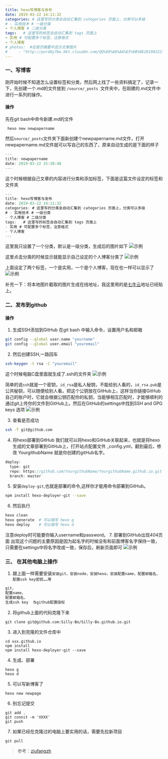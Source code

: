 ```yaml
---
title: hexo写博客与发布
date: 2019-03-22 14:11:32
categories: # 这里写的分类会自动汇集到 categories 页面上，分类可以多级
# - 实用技术 # 一级分类
- 个人博客 # 二级分类 
tags:   # 这里写的标签会自动汇集到 tags 页面上
- 实用 # 可配置多个标签，注意格式
- 个人博客
# photos:  #在首页摘要中显示文章图片
#     - "http://pord6y7be.bkt.clouddn.com/QQ%E6%88%AA%E5%9B%BE20190322162122.png" 
---
```


### 一、写博客
刚开始时候不知道怎么设置标签和分类，然后网上找了一些资料搞定了，记录一下，先创建一个.md的文件放到 `/source/_posts `文件夹中，在刚建的.md文件中进行一系列的操作。
 <!-- more -->
#### 操作
先在git bash中命令新建.md的文件
```hash
 hexo new newpapername
```
然后`source/_posts`文件夹下面新创建个newpapername.md文件，打开newpapername.md文件就可以写自己的东西了，原来自动生成的是下面的样子

```javascript
---
title: newpapername
date: 2019-03-22 15:38:48
---
```
这个时候根据自己文章的内容进行分类和添加标签，下面是这篇文件设定的标签和文件夹
```javascript
---
title: hexo写博客与发布
date: 2019-03-22 14:11:32
categories: # 这里写的分类会自动汇集到 categories 页面上，分类可以多级
# - 实用技术 # 一级分类
- 个人博客 # 二级分类 
tags:   # 这里写的标签会自动汇集到 tags 页面上
- 实用 # 可配置多个标签，注意格式
- 个人博客
---

```
这里我只设置了一个分类，默认是一级分类，生成后的图片如下
![示例](http://pord6y7be.bkt.clouddn.com/QQ%E6%88%AA%E5%9B%BE20190322154430.png)

这里点击分类的时候显示就能显示自己设定的个人博客分类了
![示例](http://pord6y7be.bkt.clouddn.com/QQ%E6%88%AA%E5%9B%BE20190322161547.png)

上面设定了两个标签，一个是实用，一个是个人博客，现在也一样可以显示了
![示例](http://pord6y7be.bkt.clouddn.com/QQ%E6%88%AA%E5%9B%BE20190322162122.png)

补充一下：将本地图片截取的图片生成在线地址，我这里用的是[七牛云](https://portal.qiniu.com/signup?code=3lpiscgrmeb82)地址已经贴上。

### 二、发布到github

#### 操作
1. 生成SSH添加到GitHub
在git bash 中输入命令，设置用户名和邮箱
```bash
git config --global user.name "yourname"
git config --global user.email "youremail"
```
2. 然后创建SSH,一路回车
```bash
ssh-keygen -t rsa -C "youremail"
```
这个时候电脑C盘里面就生成了.ssh的文件夹
![示例](http://pord6y7be.bkt.clouddn.com/QQ%E6%88%AA%E5%9B%BE20190322173438.png)

简单的说`ssh`就是一个密钥，`id_rsa`是私人秘钥，不能给别人看的，`id_rsa.pub`是公共秘钥，可以随便给别人看。把这个公钥放在GitHub上，这样当你链接GitHub自己的账户时，它就会根据公钥匹配你的私钥，当能够相互匹配时，才能够顺利的通过git上传你的文件到GitHub上。然后在GitHub的settings中找到SSH and GPG keys 选项
![示例](http://pord6y7be.bkt.clouddn.com/QQ%E6%88%AA%E5%9B%BE20190322174135.png)

3. 查看是否成功
```bash
ssh -T git@github.com
```

4. 将hexo部署到GitHub
我们就可以将hexo和GitHub关联起来，也就是将hexo生成的文章部署到GitHub上，打开站点配置文件 _config.yml，翻到最后，修改
YourgithubName 就是你创建的gitHub名字。
```javascript   
deploy:
  type: git
  repo: https://github.com/YourgithubName/YourgithubName.github.io.git
  branch: master
```
5. 安装`deploy-git`,也就是部署的命令,这样你才能用命令部署到GitHub。
```bash
npm install hexo-deployer-git --save
```
6. 然后执行
```bash
hexo clean      
hexo generate  # 可以缩写 hexo g
hexo deploy    # 可以缩写 hexo d      
```
注意deploy时可能要你输入username和password。
7. 部署到GitHub出现404页面
出现这个问题的主要原因是因为起名字的时候没有和前面博客名字保持一致，只需要在settings中将名字改成一致，保存后，刷新页面即可
![示例](http://pord6y7be.bkt.clouddn.com/QQ%E6%88%AA%E5%9B%BE20190322182508.png)

### 三、 在其他电脑上操作
1. 跟上面一样需要安装`安装git，安装node，安装hexo，安装配置name，配置邮箱名，配置ssh key密钥……等`
```javascript
git，
配置name，
配置邮箱名，
生成ssh key  与github配置授权

```
2. 将github上面的代码克隆下来
```hash
git clone git@github.com:Silly-Bo/Silly-Bo.github.io.git
```
3. 进入到克隆的文件仓库中
```hash
cd xxx.github.io
npm install 
npm install hexo-deployer-git --save
```
4. 生成、部署
```hash
hexo g 
hexo d
```
5. 可以写新博客了
```hash
hexo new newpage
```
6. 别忘记提交
```hash
git add . 
git connit -m 'XXXX'
git push
```
7. 如果已经在克隆过的电脑上要实用的话，需要先拉新项目
```hash
git pull
```




> 参考：[zjufangzh](https://blog.csdn.net/sinat_37781304/article/details/82729029)